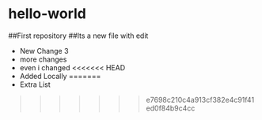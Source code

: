 # hello-world
##First repository
##Its a new file with edit
* New Change 3
* more changes
* even i changed
<<<<<<< HEAD
* Added Locally
=======
* Extra List
>>>>>>> e7698c210c4a913cf382e4c91f41ed0f84b9c4cc

